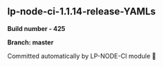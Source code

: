 ## lp-node-ci-1.1.14-release-YAMLs

**Build number - 425**

**Branch: master**

 Committed automatically by LP-NODE-CI module :rocket: